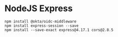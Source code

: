 # NodeJS Express

```
npm install @okta/oidc-middleware
npm install express-session --save
npm install --save-exact express@4.17.1 cors@2.8.5

```